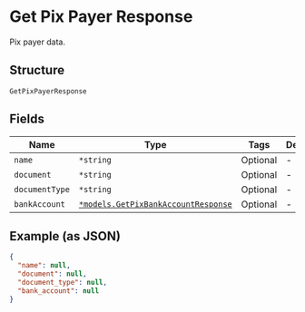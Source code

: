 
# Get Pix Payer Response

Pix payer data.

## Structure

`GetPixPayerResponse`

## Fields

| Name | Type | Tags | Description |
|  --- | --- | --- | --- |
| `name` | `*string` | Optional | - |
| `document` | `*string` | Optional | - |
| `documentType` | `*string` | Optional | - |
| `bankAccount` | [`*models.GetPixBankAccountResponse`](../../doc/models/get-pix-bank-account-response.md) | Optional | - |

## Example (as JSON)

```json
{
  "name": null,
  "document": null,
  "document_type": null,
  "bank_account": null
}
```

